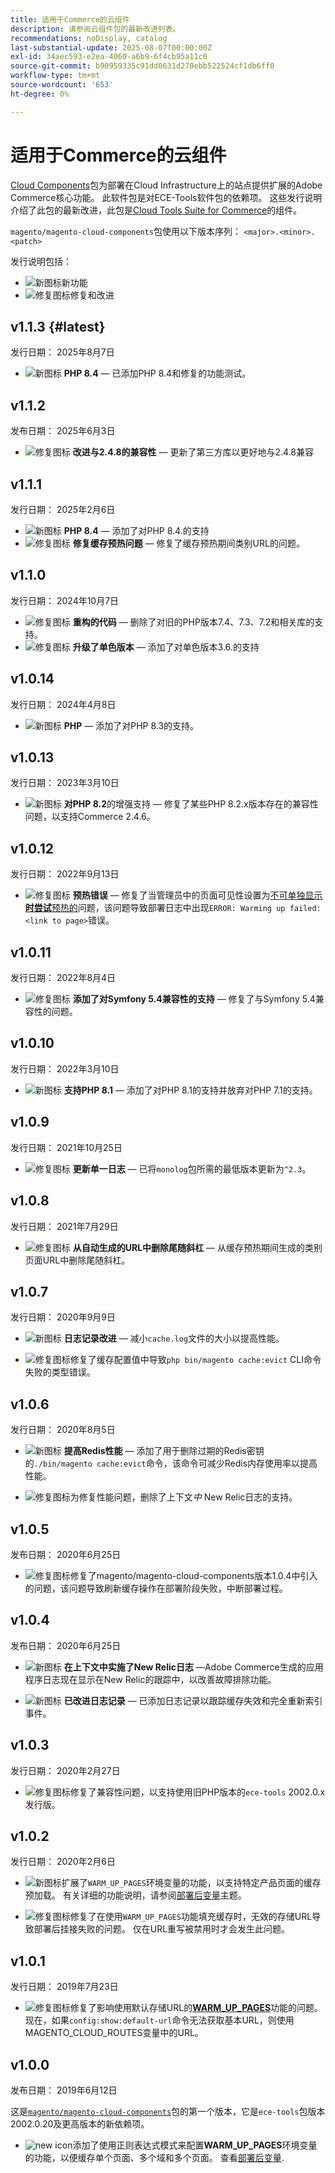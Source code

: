 ```yaml
---
title: 适用于Commerce的云组件
description: 请参阅云组件包的最新改进列表。
recommendations: noDisplay, catalog
last-substantial-update: 2025-08-07T00:00:00Z
exl-id: 34aec593-e2ea-4060-a6b9-6f4cb95a11c0
source-git-commit: b90959335c91dd0631d270ebb522524cf1db6ff0
workflow-type: tm+mt
source-wordcount: '653'
ht-degree: 0%

---
```


# 适用于Commerce的云组件

[Cloud Components](https://github.com/magento/magento-cloud-components)包为部署在Cloud Infrastructure上的站点提供扩展的Adobe Commerce核心功能。 此软件包是对ECE-Tools软件包的依赖项。 这些发行说明介绍了此包的最新改进，此包是[Cloud Tools Suite for Commerce](cloud-tools-suite.md)的组件。

`magento/magento-cloud-components`包使用以下版本序列： `<major>.<minor>.<patch>`

发行说明包括：

- ![新图标](../../assets/new.svg)新功能
- ![修复图标](../../assets/fix.svg)修复和改进

<!--Add release notes below-->

## v1.1.3 {#latest}

发行日期： 2025年8月7日

- ![新图标](../../assets/new.svg) **PHP 8.4** — 已添加PHP 8.4和修复的功能测试。<!-- MCLOUD-13313 -->

## v1.1.2

发布日期： 2025年6月3日

- ![修复图标](../../assets/fix.svg) **改进与2.4.8的兼容性** — 更新了第三方库以更好地与2.4.8<!-- MCLOUD-13707	 - -->兼容

## v1.1.1

发行日期： 2025年2月6日

- ![新图标](../../assets/new.svg) **PHP 8.4** — 添加了对PHP 8.4.<!-- MCLOUD-13148	 - -->的支持
- ![修复图标](../../assets/fix.svg) **修复缓存预热问题** — 修复了缓存预热期间类别URL的问题。<!-- MCLOUD-12454 - -->


## v1.1.0

发行日期： 2024年10月7日

- ![修复图标](../../assets/fix.svg) **重构的代码** — 删除了对旧的PHP版本7.4、7.3、7.2和相关库的支持。<!-- MCLOUD-9278 - -->
- ![修复图标](../../assets/fix.svg) **升级了单色版本** — 添加了对单色版本3.6.<!-- MCLOUD-12855 - -->的支持

## v1.0.14

发行日期： 2024年4月8日

- ![新图标](../../assets/new.svg) **PHP** — 添加了对PHP 8.3的支持。

## v1.0.13

发行日期： 2023年3月10日

- ![新图标](../../assets/new.svg) **对PHP 8.2**&#x200B;的增强支持 — 修复了某些PHP 8.2.x版本存在的兼容性问题，以支持Commerce 2.4.6。

## v1.0.12

发行日期： 2022年9月13日

- ![修复图标](../../assets/fix.svg) **预热错误** — 修复了当管理员中的页面可见性设置为[不可单独显示](../environment/variables-post-deploy.md#warm_up_pages) [**时尝试**&#x200B;预热的](https://experienceleague.adobe.com/zh-hans/docs/commerce-admin/systems/data-transfer/data-attributes-product#simple-product-csv-file-structure)问题，该问题导致部署日志中出现`ERROR: Warming up failed: <link to page>`错误。<!-- MCLOUD-9134 -->

## v1.0.11

发行日期： 2022年8月4日

- ![修复图标](../../assets/fix.svg) **添加了对Symfony 5.4兼容性的支持** — 修复了与Symfony 5.4兼容性的问题。<!-- AC-3550 -->

## v1.0.10

发行日期： 2022年3月10日

- ![新图标](../../assets/new.svg) **支持PHP 8.1** — 添加了对PHP 8.1的支持并放弃对PHP 7.1的支持。

## v1.0.9

发行日期： 2021年10月25日

- ![修复图标](../../assets/fix.svg) **更新单一日志** — 已将`monolog`包所需的最低版本更新为`^2.3`。<!-- ACMP-1263 -->

## v1.0.8

发行日期： 2021年7月29日

- ![修复图标](../../assets/fix.svg) **从自动生成的URL中删除尾随斜杠** — 从缓存预热期间生成的类别页面URL中删除尾随斜杠。<!--MCLOUD-7192-->

## v1.0.7

发行日期： 2020年9月9日

- ![新图标](../../assets/new.svg) **日志记录改进** — 减小`cache.log`文件的大小以提高性能。<!--MCLOUD-6859-->

- ![修复图标](../../assets/fix.svg)修复了缓存配置值中导致`php bin/magento cache:evict` CLI命令失败的类型错误。

## v1.0.6

发行日期： 2020年8月5日

- ![新图标](../../assets/new.svg) **提高Redis性能** — 添加了用于删除过期的Redis密钥的`./bin/magento cache:evict`命令，该命令可减少Redis内存使用率以提高性能。<!--MCLOUD-6023-->

- ![修复图标](../../assets/fix.svg)为修复性能问题，删除了上下文&#x200B;*中* New Relic日志的支持。<!--MCLOUD-6422-->

## v1.0.5

发布日期： 2020年6月25日

- ![修复图标](../../assets/fix.svg)修复了magento/magento-cloud-components版本1.0.4中引入的问题，该问题导致刷新缓存操作在部署阶段失败，中断部署过程。

## v1.0.4

发布日期： 2020年6月25日

- ![新图标](../../assets/new.svg) **在上下文中实施了New Relic日志** —Adobe Commerce生成的应用程序日志现在显示在New Relic的跟踪中，以改善故障排除功能。<!--MCLOUD-6029-->

- ![新图标](../../assets/new.svg) **已改进日志记录** — 已添加日志记录以跟踪缓存失效和完全重新索引事件。<!--MCLOUD-6157-->

## v1.0.3

发行日期： 2020年2月27日

- ![修复图标](../../assets/fix.svg)修复了兼容性问题，以支持使用旧PHP版本的`ece-tools` 2002.0.x发行版。

## v1.0.2

发行日期： 2020年2月6日

- ![新图标](../../assets/new.svg)扩展了`WARM_UP_PAGES`环境变量的功能，以支持特定产品页面的缓存预加载。 有关详细的功能说明，请参阅[部署后变量](../environment/variables-post-deploy.md#warm_up_pages)主题。<!--MAGECLOUD-4444-->

- ![修复图标](../../assets/fix.svg)修复了在使用`WARM_UP_PAGES`功能填充缓存时，无效的存储URL导致部署后挂接失败的问题。 仅在URL重写被禁用时才会发生此问题。<!-- MAGECLOUD-4094 -->

## v1.0.1

发行日期： 2019年7月23日

- ![修复图标](../../assets/fix.svg)修复了影响使用默认存储URL的&#x200B;[**WARM_UP_PAGES**](../environment/variables-post-deploy.md#warm_up_pages)&#x200B;功能的问题。 现在，如果`config:show:default-url`命令无法获取基本URL，则使用MAGENTO_CLOUD_ROUTES变量中的URL。<!-- MAGECLOUD-3866 -->

## v1.0.0

发布日期： 2019年6月12日

这是[`magento/magento-cloud-components`](https://github.com/magento/magento-cloud-components)包的第一个版本，它是`ece-tools`包版本2002.0.20及更高版本的新依赖项。

- ![new icon](../../assets/new.svg)添加了使用正则表达式模式来配置&#x200B;**WARM_UP_PAGES**&#x200B;环境变量的功能，以便缓存单个页面、多个域和多个页面。 查看[部署后变量](../environment/variables-post-deploy.md#warm_up_pages).<!--MAGECLOUD-3258-->
